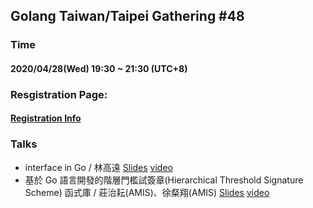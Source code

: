 ## Golang Taiwan/Taipei Gathering #48

### Time

#### 2020/04/28(Wed) 19:30 ~ 21:30  (UTC+8)

### Resgistration Page:

#### [Registration Info](https://www.meetup.com/golang-taipei-meetup/events/269969653/)

### Talks

- interface in Go / 林高遠 [Slides](http://web.ntnu.edu.tw/~60132057A/File/interface_in_Go_2020_0428_zh-TW.pdf) [video](https://youtu.be/0eiRSSfv1tI?t=1980)
- 基於 Go 語言開發的階層門檻試簽章(Hierarchical Threshold Signature Scheme) 函式庫 / 莊治耘(AMIS)、徐粲翔(AMIS) [Slides](https://www.slideshare.net/AMISAMIS3/go-hierarchical-threshold-signature-scheme) [video](https://youtu.be/0eiRSSfv1tI?t=4980)

